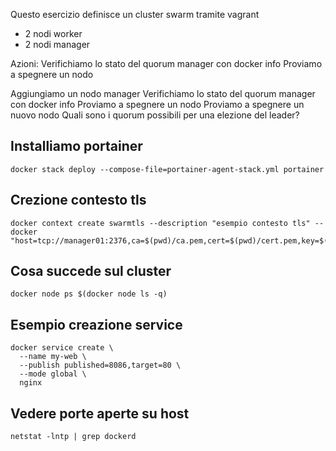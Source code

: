 Questo esercizio definisce un cluster swarm tramite vagrant
- 2 nodi worker
- 2 nodi manager

Azioni:
Verifichiamo lo stato del quorum manager con docker info
Proviamo a spegnere un nodo

Aggiungiamo un nodo manager
Verifichiamo lo stato del quorum manager con docker info
Proviamo a spegnere un nodo
Proviamo a spegnere un nuovo nodo
Quali sono i quorum possibili per una elezione del leader?

## Installiamo portainer

```
docker stack deploy --compose-file=portainer-agent-stack.yml portainer
```

## Crezione contesto tls

```
docker context create swarmtls --description "esempio contesto tls" --docker "host=tcp://manager01:2376,ca=$(pwd)/ca.pem,cert=$(pwd)/cert.pem,key=$(pwd)/key.pem"
```

## Cosa succede sul cluster

```
docker node ps $(docker node ls -q) 
```

## Esempio creazione service
```
docker service create \
  --name my-web \
  --publish published=8086,target=80 \
  --mode global \
  nginx
```

## Vedere porte aperte su host 
```
netstat -lntp | grep dockerd
```